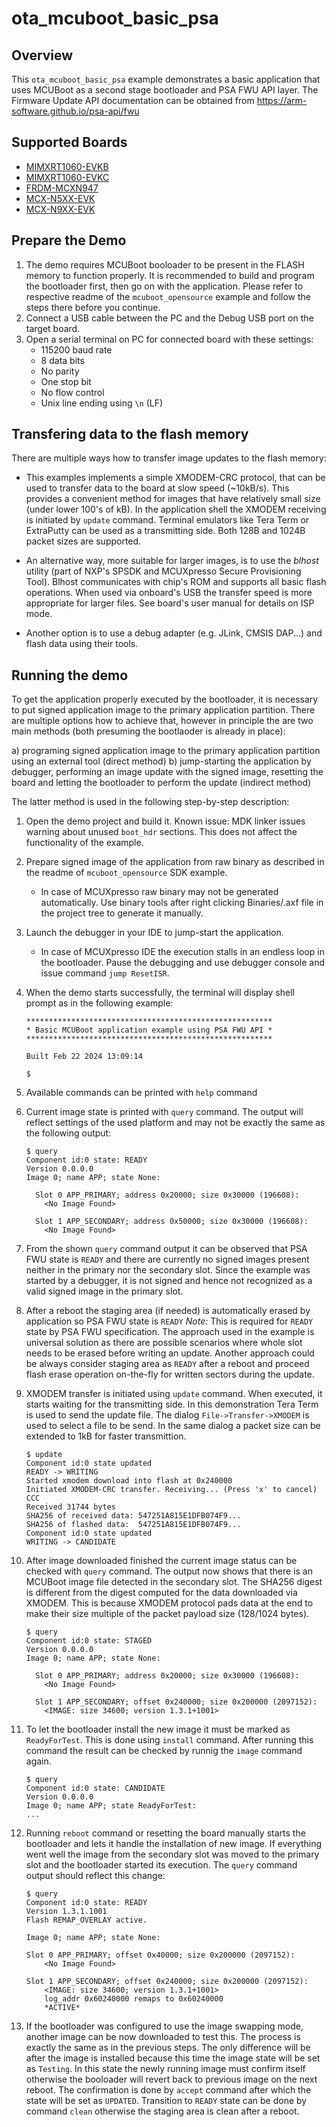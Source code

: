 # ota_mcuboot_basic_psa

## Overview
This `ota_mcuboot_basic_psa` example demonstrates a basic application that uses MCUBoot as a second stage bootloader and PSA FWU API layer. The Firmware Update API documentation can be obtained from https://arm-software.github.io/psa-api/fwu

## Supported Boards
- [MIMXRT1060-EVKB](../../_boards/evkbmimxrt1060/ota_examples/ota_mcuboot_basic_psa/example_board_readme.md)
- [MIMXRT1060-EVKC](../../_boards/evkcmimxrt1060/ota_examples/ota_mcuboot_basic_psa/example_board_readme.md)
- [FRDM-MCXN947](../../_boards/frdmmcxn947/ota_examples/ota_mcuboot_basic_psa/example_board_readme.md)
- [MCX-N5XX-EVK](../../_boards/mcxn5xxevk/ota_examples/ota_mcuboot_basic_psa/example_board_readme.md)
- [MCX-N9XX-EVK](../../_boards/mcxn9xxevk/ota_examples/ota_mcuboot_basic_psa/example_board_readme.md)

## Prepare the Demo
1. The demo requires MCUBoot booloader to be present in the FLASH memory to function properly.
   It is recommended to build and program the bootloader first, then go on with the application.
   Please refer to respective readme of the `mcuboot_opensource` example and follow the steps there before you continue.
2. Connect a USB cable between the PC and the Debug USB port on the target board.
3. Open a serial terminal on PC for connected board with these settings:
    - 115200 baud rate
    - 8 data bits
    - No parity
    - One stop bit
    - No flow control
    - Unix line ending using `\n` (LF)

## Transfering data to the flash memory
There are multiple ways how to transfer image updates to the flash memory:

- This examples implements a simple XMODEM-CRC protocol, that can be used to transfer data to the board at slow speed (~10kB/s).
  This provides a convenient method for images that have relatively small size (under lower 100's of kB).
  In the application shell the XMODEM receiving is initiated by `update` command. Terminal emulators like Tera Term or ExtraPutty
  can be used as a transmitting side. Both 128B and 1024B packet sizes are supported.

- An alternative way, more suitable for larger images, is to use the *blhost* utility (part of NXP's SPSDK and MCUXpresso Secure Provisioning Tool).
  Blhost communicates with chip's ROM and supports all basic flash operations. When used via onboard's USB the transfer
  speed is more appropriate for larger files. See board's user manual for details on ISP mode.

- Another option is to use a debug adapter (e.g. JLink, CMSIS DAP...) and flash data using their tools.


## Running the demo
To get the application properly executed by the bootloader, it is necessary to put signed application image to the primary application partition.
There are multiple options how to achieve that, however in principle the are two main methods (both presuming the bootlaoder is already in place):

a)  programing signed application image to the primary application partition using an external tool (direct method)
b)  jump-starting the application by debugger, performing an image update with the signed image, resetting the board and letting the bootloader to perform the update (indirect method)

The latter method is used in the following step-by-step description:

1.  Open the demo project and build it.
    Known issue: MDK linker issues warning about unused `boot_hdr` sections. This does not affect the functionality of the example.
    
2.  Prepare signed image of the application from raw binary as described in the readme of `mcuboot_opensource` SDK example.
     - In case of MCUXpresso raw binary may not be generated automatically. Use binary tools after right clicking Binaries/.axf file in the project tree to generate it manually.

3.  Launch the debugger in your IDE to jump-start the application.
     - In case of MCUXpresso IDE the execution stalls in an endless loop in the bootloader. Pause the debugging and use debugger console and issue command `jump ResetISR`.

4.  When the demo starts successfully, the terminal will display shell prompt as in the following example:

        *******************************************************
        * Basic MCUBoot application example using PSA FWU API *
        *******************************************************

        Built Feb 22 2024 13:09:14

        $

5.  Available commands can be printed with `help` command

6.  Current image state is printed with `query` command. The output will reflect settings of the used platform and
    may not be exactly the same as the following output:

        $ query
        Component id:0 state: READY
        Version 0.0.0.0
        Image 0; name APP; state None:

          Slot 0 APP_PRIMARY; address 0x20000; size 0x30000 (196608):
            <No Image Found>

          Slot 1 APP_SECONDARY; address 0x50000; size 0x30000 (196608):
            <No Image Found>

7.  From the shown `query` command output it can be observed that PSA FWU state is `READY` and there are currently no 
    signed images present neither in the primary nor the secondary slot.  Since the example was started by 
    a debugger, it is not signed and hence not recognized as a valid signed image in the primary slot.

8.  After a reboot the staging area (if needed) is automatically erased by application so PSA FWU state is `READY`
    *Note:* This is required for `READY` state by PSA FWU specification. The approach used in the example is universal 
    solution as there are possible scenarios  where whole slot needs to be erased before writing an update.
    Another approach could be always consider staging area as `READY` after a reboot and proceed flash erase operation
    on-the-fly for written sectors during the update.

9.  XMODEM transfer is initiated using `update` command. When executed, it starts waiting for the transmitting side.
    In this demonstration Tera Term is used to send the update file. The dialog `File->Transfer->XMODEM` is used
    to select a file to be send. In the same dialog a packet size can be extended to 1kB for faster transmittion.

        $ update
        Component id:0 state updated
        READY -> WRITING
        Started xmodem download into flash at 0x240000
        Initiated XMODEM-CRC transfer. Receiving... (Press 'x' to cancel)
        CCC
        Received 31744 bytes
        SHA256 of received data: 547251A815E1DFB074F9...
        SHA256 of flashed data:  547251A815E1DFB074F9...
        Component id:0 state updated
        WRITING -> CANDIDATE

10. After image downloaded finished the current image status can be checked with `query` command. The output now
    shows that there is an MCUBoot image file detected in the secondary slot. The SHA256 digest is different from
    the digest  computed for the data downloaded via XMODEM. This is because XMODEM protocol pads data at the end
    to make their size multiple of the packet payload size (128/1024 bytes).

        $ query
        Component id:0 state: STAGED
        Version 0.0.0.0
        Image 0; name APP; state None:

          Slot 0 APP_PRIMARY; address 0x20000; size 0x30000 (196608):
            <No Image Found>

          Slot 1 APP_SECONDARY; offset 0x240000; size 0x200000 (2097152):
            <IMAGE: size 34600; version 1.3.1+1001>


11. To let the bootloader install the new image it must be marked as `ReadyForTest`. This is done using `install`
    command. After running this command the result can be checked by runnig the `image` command again.

        $ query
        Component id:0 state: CANDIDATE
        Version 0.0.0.0
        Image 0; name APP; state ReadyForTest:
        ...

12. Running `reboot` command or resetting the board manually starts the bootloader and lets it handle the installation
    of new image. If everything went well the image from the secondary slot was moved to the primary slot and the bootloader
    started its execution. The `query` command output should reflect this change:

        $ query
        Component id:0 state: READY
        Version 1.3.1.1001
        Flash REMAP_OVERLAY active.

        Image 0; name APP; state None:

        Slot 0 APP_PRIMARY; offset 0x40000; size 0x200000 (2097152):
            <No Image Found>

        Slot 1 APP_SECONDARY; offset 0x240000; size 0x200000 (2097152):
            <IMAGE: size 34600; version 1.3.1+1001>
            log_addr 0x60240000 remaps to 0x60240000
            *ACTIVE*


13. If the bootloader was configured to use the image swapping mode, another image can be now downloaded to test this.
    The process is exactly the same as in the previous steps. The only difference will be after the image is installed
    because this time the image state will be set as `Testing`. In this state the newly running image must confirm itself
    otherwise the booloader will revert back to previous image on the next reboot. The confirmation is done by `accept`
    command after which the state will be set as `UPDATED`. Transition to `READY` state can be done by command `clean`
    otherwise the staging area is clean after a reboot.
